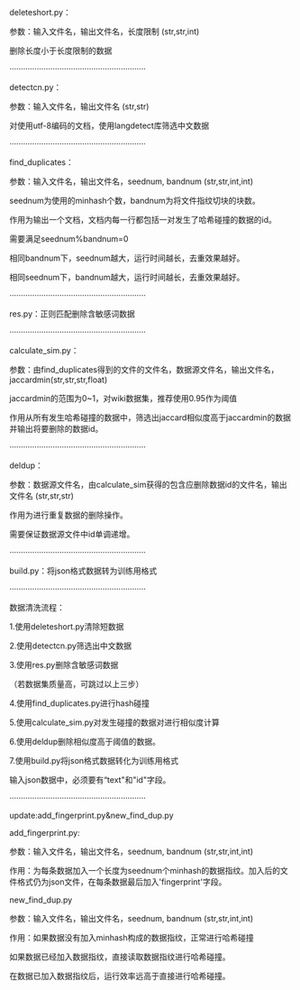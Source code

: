 deleteshort.py：

参数：输入文件名，输出文件名，长度限制 (str,str,int)

删除长度小于长度限制的数据

····························································

detectcn.py：

参数：输入文件名，输出文件名 (str,str)

对使用utf-8编码的文档，使用langdetect库筛选中文数据


····························································

find_duplicates：

参数：输入文件名，输出文件名，seednum, bandnum (str,str,int,int)

seednum为使用的minhash个数，bandnum为将文件指纹切块的块数。

作用为输出一个文档，文档内每一行都包括一对发生了哈希碰撞的数据的id。

需要满足seednum%bandnum=0

相同bandnum下，seednum越大，运行时间越长，去重效果越好。

相同seednum下，bandnum越大，运行时间越长，去重效果越好。

····························································

res.py：正则匹配删除含敏感词数据

····························································

calculate_sim.py：

参数：由find_duplicates得到的文件的文件名，数据源文件名，输出文件名，jaccardmin(str,str,str,float)

jaccardmin的范围为0~1，对wiki数据集，推荐使用0.95作为阈值

作用从所有发生哈希碰撞的数据中，筛选出jaccard相似度高于jaccardmin的数据并输出将要删除的数据id。

····························································

deldup：

参数：数据源文件名，由calculate_sim获得的包含应删除数据id的文件名，输出文件名 (str,str,str)

作用为进行重复数据的删除操作。

需要保证数据源文件中id单调递增。

····························································

build.py：将json格式数据转为训练用格式

····························································

数据清洗流程：

1.使用deleteshort.py清除短数据

2.使用detectcn.py筛选出中文数据

3.使用res.py删除含敏感词数据

（若数据集质量高，可跳过以上三步）

4.使用find_duplicates.py进行hash碰撞

5.使用calculate_sim.py对发生碰撞的数据对进行相似度计算

6.使用deldup删除相似度高于阈值的数据。

7.使用build.py将json格式数据转化为训练用格式

输入json数据中，必须要有“text"和"id"字段。

····························································

update:add_fingerprint.py&new_find_dup.py

add_fingerprint.py:

参数：输入文件名，输出文件名，seednum, bandnum (str,str,int,int)

作用：为每条数据加入一个长度为seednum个minhash的数据指纹。加入后的文件格式仍为json文件，在每条数据最后加入'fingerprint'字段。

new_find_dup.py

参数：输入文件名，输出文件名，seednum, bandnum (str,str,int,int)

作用：如果数据没有加入minhash构成的数据指纹，正常进行哈希碰撞

如果数据已经加入数据指纹，直接读取数据指纹进行哈希碰撞。

在数据已加入数据指纹后，运行效率远高于直接进行哈希碰撞。
